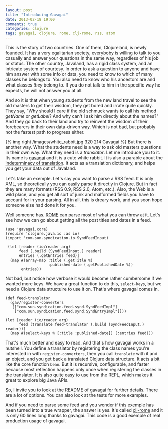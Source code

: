 ```yaml
---
layout: post
title: "Introducing Gavagai"
date: 2013-02-18 19:00
comments: true
categories: clojure
tags: gavagai, clojure, rome, clj-rome, rss, atom
---
```

This is the story of two countries. One of them, Clojureland, is newly
founded. It has a very egalitarian society, everyboby is willing to
talk to you casually and answer your questions in the same way,
regardless of his job or status. The other country, Javaland, has a
rigid class system, and an intricate system of courtesy. In order to
ask a question to anyone and have him answer with some info or data,
you need to know to which of many classes he belongs to. You also need
to know who his ancestors are and what classes *they* belong to. If
you do not talk to him in the specific way he expects, he will not
answer you at all.  

And so it is that when young students from the new land travel to see
the old masters to get their wisdom, they get bored and irrate quite
quickly. They say, "Why should I care if the old schmuck wants to call
his method *getName* or *getLabel*? And why can't I ask him directly
about the names?" And they go back to their land and try to reinvent
the wisdom of their forebearers in their own data-driven way. Which is
not bad, but probably not the fastest path to progress either.  

{% img right /images/white_rabbit.jpg 320 214 Gavagai %}
But there is another way. What the students need is a way to ask old
masters questions in their own way. What they need is a *translator*.
Let me introduce you to it. Its name is
[gavagai](https://github.com/ngrunwald/gavagai) and it is a cute white
rabbit. It is also a parable about the
[indeterminacy of translation](http://en.wikipedia.org/wiki/Indeterminacy_of_translation).
It acts as a translation dictionary, and helps you get your data out
of Javaland.  

Let's take an exemple. Let's say you want to parse a RSS feed. It is
only XML, so theoretically you can easily parse it directly in
Clojure. But in fact they are many formats (RSS 0.9, RSS 2.0, Atom,
etc.). Also, the Web is a wild place, and you get all sort of junk
and malformed fields you have to account for in your parsing. All in
all, this is dreary work, and you soon hope someone else had done it
for you.  

Well someone has. [ROME](http://rometools.org/) can parse most of what
you can throw at it. Let's see how we can go about getting all the
post titles and dates in a feed.  

```
(use 'gavagai.core)
(require 'clojure.java.io :as io)
(import 'com.sun.syndication.io.SyndFeedInput)

 (let [reader (io/reader arg)
      feed (.build (SyndFeedInput.) reader)
      entries (.getEntries feed)]
  (map #(array-map :title (.getTitle %)
                   :published-date (.getPublishedDate %))
       entries))
```

Not bad, but notice how verbose it would become rather cumbersome if
we wanted more keys. We have a great function to do this,
`select-keys`, but we need a Clojure data structuire to use it on.
That's where gavagai comes in.  
```
(def feed-translator
  (gav/register-converters
   [["com.sun.syndication.feed.synd.SyndFeedImpl"]
    ["com.sun.syndication.feed.synd.SyndEntryImpl"]]))

(let [reader (io/reader arg)
      feed (translate feed-translator (.build (SyndFeedInput.) reader))]
  (map #(select-keys % [:title :published-date]) (:entries feed)))
```

That's much better and easy to read. And that's how gavagai works in a
nutshell. You define a translator by registering the class names
you're interested in with `register-converters`, then you call
`translate` with it and an object, and you get back a translated
Clojure data structure. It acts a bit like the core function `bean`.
But it is recursive, configurable, and faster because most
reflection happens only once when registering the classes in the
translator. It is also quite easy to use from the REPL, which makes it
great to explore big Java APIs.  

So, I invite you to look at the README of
[gavagai](https://github.com/ngrunwald/gavagai) for further details.
There are a lot of options. You can also look at the tests for more examples.  

And if you need to parse some feed and you wonder if this exemple has
been turned into a true wrapper, the answer is yes. It's called
[clj-rome](https://github.com/ngrunwald/clj-rome) and it is only 60
lines long thanks to gavagai. This code is a good exemple of real
production usage of gavagai.  
